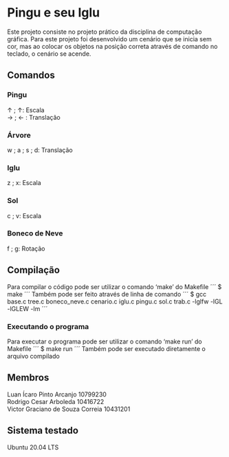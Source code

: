 # Pingu e seu Iglu
Este projeto consiste no projeto prático da disciplina de computação gráfica. Para este projeto foi desenvolvido um cenário que se inicia sem cor, mas ao colocar os objetos na posição correta através de comando no teclado, o cenário se acende.
## Comandos
### Pingu
↑ ; ↑: Escala  
→ ; ← : Translação
### Árvore
w ; a ; s ; d: Translação
### Iglu
z ; x: Escala
### Sol
c ; v: Escala
### Boneco de Neve
f ; g: Rotação
## Compilação
Para compilar o código pode ser utilizar o comando ‘make’ do Makefile
´´´
$ make
´´´
Também pode ser feito através de linha de comando
´´´
$ gcc base.c tree.c boneco_neve.c cenario.c iglu.c pingu.c sol.c trab.c -lglfw -lGL -lGLEW -lm
´´´
### Executando o programa
Para executar o programa pode ser utilizar o comando ‘make run’ do Makefile
´´´
$ make run
´´´
Também pode ser executado diretamente o arquivo compilado
## Membros
Luan Ícaro Pinto Arcanjo 10799230  
Rodrigo Cesar Arboleda 10416722  
Victor Graciano de Souza Correia 10431201
## Sistema testado
Ubuntu 20.04 LTS
